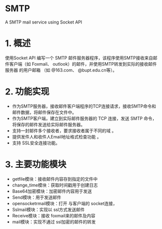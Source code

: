 # SMTP
A SMTP mail service using Socket API
# 1. 概述
使用Socket API 编写一个 SMTP 邮件服务器程序，该程序使用SMTP接收来自邮件客户端（如 Foxmail、 outlook）的邮件，并使用SMTP转发到实际的接收邮件服务器
的用户邮箱 （如 @163.com、 @bupt.edu.cn等）。
# 2. 功能实现
* 作为SMTP服务器，接收邮件客户端程序的TCP连接请求，接收SMTP命令和邮件数据，将邮件保存在文件中。
* 作为SMTP客户端，建立到实际邮件服务器的 TCP 连接，发送 SMTP 命令，将保存的邮件发送给实际邮件服务器。
* 支持一封邮件多个接收者，要求接收者属于不同的域 。
* 提供发件人和收件人Email地址格式检查功能 。
* 支持 SSL安全连接功能。
# 3. 主要功能模块
* getfile模块：接收邮件内容存到指定的文件中
* change_time模块：获取时间戳用于创建日志
* Base64加密模块：加密邮件内容用于发送
* Send模块：用于发送邮件
* opensocketrmail模块：打开 与客户端的 socket连接，
* Sslmail模块：实现以 ssl方式发送邮件
* Receive模块：接收 foxmail来的邮件及内容
* mail模块：实现不通过 ssl加密的邮件的转发
